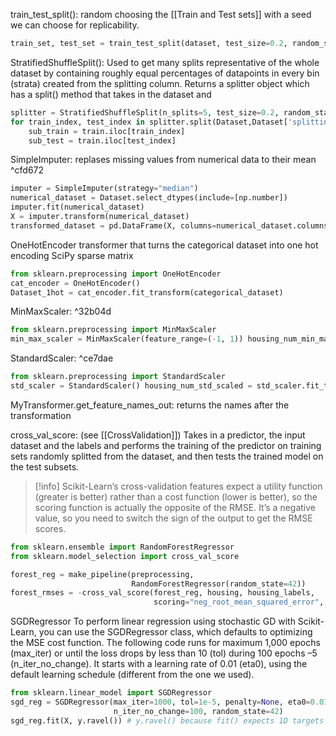 train_test_split(): random choosing the [[Train and Test sets]] with a seed we can choose for replicability.
```python
train_set, test_set = train_test_split(dataset, test_size=0.2, random_state=42)
```
StratifiedShuffleSplit(): Used to get many splits representative of the whole dataset by containing roughly equal percentages of datapoints in every bin (strata) created from the splitting column. Returns a splitter object which has a split() method that takes in the dataset and 
```python
splitter = StratifiedShuffleSplit(n_splits=5, test_size=0.2, random_state=69)
for train_index, test_index in splitter.split(Dataset,Dataset['splitting column']):
    sub_train = train.iloc[train_index]
    sub_test = train.iloc[test_index]
```
SimpleImputer: replases missing values from numerical data to their mean  ^cfd672
```python
imputer = SimpleImputer(strategy="median")
numerical_dataset = Dataset.select_dtypes(include=[np.number])
imputer.fit(numerical_dataset)
X = imputer.transform(numerical_dataset)
transformed_dataset = pd.DataFrame(X, columns=numerical_dataset.columns, index=numerical_dataset.index)
```

OneHotEncoder transformer that turns the categorical dataset into one hot encoding SciPy sparse matrix
```python
from sklearn.preprocessing import OneHotEncoder 
cat_encoder = OneHotEncoder()
Dataset_1hot = cat_encoder.fit_transform(categorical_dataset)
```

MinMaxScaler: ^32b04d
```python
from sklearn.preprocessing import MinMaxScaler 
min_max_scaler = MinMaxScaler(feature_range=(-1, 1)) housing_num_min_max_scaled = min_max_scaler.fit_transform(housing_num)
```
StandardScaler: ^ce7dae
```python
from sklearn.preprocessing import StandardScaler 
std_scaler = StandardScaler() housing_num_std_scaled = std_scaler.fit_transform(housing_num)
```

MyTransformer.get_feature_names_out:
returns the names after the transformation

cross_val_score:
(see [[CrossValidation]])
Takes in a predictor, the input dataset and the labels and performs the training of the predictor on training sets randomly splitted from the dataset, and then tests the trained model on the test subsets. 
> [!info]
> Scikit-Learn’s cross-validation features expect a utility function (greater is better) rather than a cost function (lower is better), so the scoring function is actually the opposite of the RMSE. It’s a negative value, so you need to switch the sign of the output to get the RMSE scores.
```python
from sklearn.ensemble import RandomForestRegressor
from sklearn.model_selection import cross_val_score

forest_reg = make_pipeline(preprocessing,
						   RandomForestRegressor(random_state=42))
forest_rmses = -cross_val_score(forest_reg, housing, housing_labels,
								scoring="neg_root_mean_squared_error", cv=10)
```

SGDRegressor
To perform linear regression using stochastic GD with Scikit-Learn, you can use the SGDRegressor class, which defaults to optimizing the MSE cost function. The following code runs for maximum 1,000 epochs (max_iter) or until the loss drops by less than 10 (tol) during 100 epochs –5 (n_iter_no_change). It starts with a learning rate of 0.01 (eta0), using the default learning schedule (different from the one we used).
```python
from sklearn.linear_model import SGDRegressor
sgd_reg = SGDRegressor(max_iter=1000, tol=1e-5, penalty=None, eta0=0.01,
					   n_iter_no_change=100, random_state=42)
sgd_reg.fit(X, y.ravel()) # y.ravel() because fit() expects 1D targets

```
